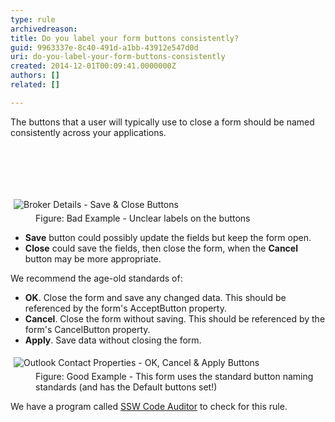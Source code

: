 ```yaml
---
type: rule
archivedreason: 
title: Do you label your form buttons consistently?
guid: 9963337e-8c40-491d-a1bb-43912e547d0d
uri: do-you-label-your-form-buttons-consistently
created: 2014-12-01T00:09:41.0000000Z
authors: []
related: []

---
```



<p><span>​The buttons that a user will typically use to close a form should be named consistently across your applications.</span></p>
<br><excerpt class='endintro'></excerpt><br>
<p><br></p><dl class="badImage"><dt><img src="http&#58;//www.ssw.com.au/ssw/Standards/Rules/Images/ButtonLabels_Bad.gif" alt="Broker Details - Save &amp; Close Buttons" style="margin&#58;5px;" /></dt><dd>Figure&#58; Bad Example - Unclear labels on the buttons</dd></dl><ul><li><strong>Save</strong> button could possibly update the fields but keep the form open.</li><li><strong>Close</strong> could save the fields, then close the form, when the <strong> Cancel</strong> button may be more appropriate.</li></ul><p>We recommend the age-old standards of&#58;</p><ul><li><strong>OK</strong>. Close the form and save any changed data. This should be referenced by the form's AcceptButton property.</li><li><strong>Cancel</strong>. Close the form without saving. This should be referenced by the form's CancelButton property.</li><li><strong>Apply</strong>. Save data without closing the form.</li></ul><dl class="goodImage"><dt><img src="http&#58;//www.ssw.com.au/ssw/Standards/Rules/Images/OKCancelExampleDialog.jpg" alt="Outlook Contact Properties - OK, Cancel &amp; Apply Buttons" style="margin&#58;5px;" /></dt><dd>Figure&#58; Good Example - This form uses the standard button naming standards (and has the Default buttons set!)</dd></dl><p class="productBox">We have a program called <a href="http&#58;//www.ssw.com.au/ssw/CodeAuditor/">SSW Code Auditor</a> to check for this rule.</p>


